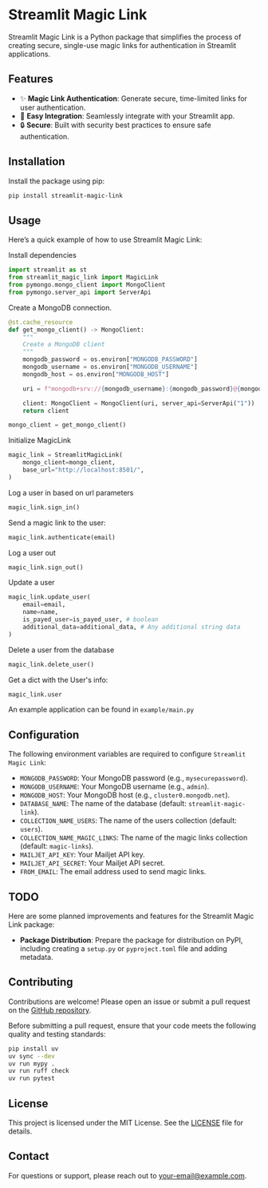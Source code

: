 # Streamlit Magic Link

Streamlit Magic Link is a Python package that simplifies the process of creating secure, single-use magic links for authentication in Streamlit applications.

## Features

- ✨ **Magic Link Authentication**: Generate secure, time-limited links for user authentication.
- 🤝 **Easy Integration**: Seamlessly integrate with your Streamlit app.
- 🔒 **Secure**: Built with security best practices to ensure safe authentication.

## Installation

Install the package using pip:

```bash
pip install streamlit-magic-link
```

## Usage

Here’s a quick example of how to use Streamlit Magic Link:

Install dependencies
```python
import streamlit as st
from streamlit_magic_link import MagicLink
from pymongo.mongo_client import MongoClient
from pymongo.server_api import ServerApi
```

Create a MongoDB connection.
```python
@st.cache_resource
def get_mongo_client() -> MongoClient:
    """
    Create a MongoDB client
    """
    mongodb_password = os.environ["MONGODB_PASSWORD"]
    mongodb_username = os.environ["MONGODB_USERNAME"]
    mongodb_host = os.environ["MONGODB_HOST"]

    uri = f"mongodb+srv://{mongodb_username}:{mongodb_password}@{mongodb_host}/?retryWrites=true&w=majority"

    client: MongoClient = MongoClient(uri, server_api=ServerApi("1"))
    return client

mongo_client = get_mongo_client()
```

Initialize MagicLink
```python
magic_link = StreamlitMagicLink(
    mongo_client=mongo_client,
    base_url="http://localhost:8501/",
)
```
Log a user in based on url parameters
```python
magic_link.sign_in()
```
Send a magic link to the user:
```python
magic_link.authenticate(email)
```

Log a user out
```python
magic_link.sign_out()
```

Update a user
```python
magic_link.update_user(
    email=email,
    name=name,
    is_payed_user=is_payed_user, # boolean
    additional_data=additional_data, # Any additional string data
)
```
Delete a user from the database
```python
magic_link.delete_user()
```
Get a dict with the User's info:
```python
magic_link.user
```

An example application can be found in `example/main.py`

## Configuration

The following environment variables are required to configure `Streamlit Magic Link`:

- `MONGODB_PASSWORD`: Your MongoDB password (e.g., `mysecurepassword`).
- `MONGODB_USERNAME`: Your MongoDB username (e.g., `admin`).
- `MONGODB_HOST`: Your MongoDB host (e.g., `cluster0.mongodb.net`).
- `DATABASE_NAME`: The name of the database (default: `streamlit-magic-link`).
- `COLLECTION_NAME_USERS`: The name of the users collection (default: `users`).
- `COLLECTION_NAME_MAGIC_LINKS`: The name of the magic links collection (default: `magic-links`).
- `MAILJET_API_KEY`: Your Mailjet API key.
- `MAILJET_API_SECRET`: Your Mailjet API secret.
- `FROM_EMAIL`: The email address used to send magic links.

## TODO

Here are some planned improvements and features for the Streamlit Magic Link package:

- **Package Distribution**: Prepare the package for distribution on PyPI, including creating a `setup.py` or `pyproject.toml` file and adding metadata.


## Contributing

Contributions are welcome! Please open an issue or submit a pull request on the [GitHub repository](https://github.com/your-repo/streamlit-magic-link).

Before submitting a pull request, ensure that your code meets the following quality and testing standards:

```bash
pip install uv
uv sync --dev
uv run mypy .
uv run ruff check
uv run pytest
```

## License

This project is licensed under the MIT License. See the [LICENSE](LICENSE) file for details.

## Contact

For questions or support, please reach out to [your-email@example.com](mailto:your-email@example.com).
